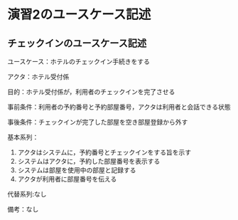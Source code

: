 # 演習2のユースケース記述

## チェックインのユースケース記述
ユースケース：ホテルのチェックイン手続きをする

アクタ：ホテル受付係

目的：ホテル受付係が，利用者のチェックインを完了させる

事前条件：利用者の予約番号と予約部屋番号，アクタは利用者と会話できる状態

事後条件：チェックインが完了した部屋を空き部屋登録から外す

基本系列：

1. アクタはシステムに，予約番号とチェックインをする旨を示す	
2. システムはアクタに，予約した部屋番号を表示する
3. システムは部屋を使用中の部屋と記録する
4. アクタが利用者に部屋番号を伝える
   
代替系列:なし

備考：なし
